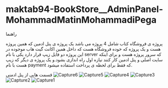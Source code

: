 ﻿# maktab94-BookStore__AdminPanel-MohammadMatinMohammadiPega


<mxfile host="app.diagrams.net" modified="2023-08-11T10:09:52.444Z" agent="Mozilla/5.0 (Windows NT 10.0; Win64; x64) AppleWebKit/537.36 (KHTML, like Gecko) Chrome/115.0.0.0 Safari/537.36" etag="MDWzvGWVjwh17ja8FeGU" version="21.6.8" type="device">
  <diagram name="Page-1" id="gbi0V9w1Lhj_91lpKxmx">
    <mxGraphModel dx="1850" dy="516" grid="1" gridSize="10" guides="1" tooltips="1" connect="1" arrows="1" fold="1" page="1" pageScale="1" pageWidth="850" pageHeight="1100" math="0" shadow="0">
      <root>
        <mxCell id="0" />
        <mxCell id="1" parent="0" />
        <mxCell id="_G5KZeUUDgGi-2znUC46-1" value="App" style="rounded=0;whiteSpace=wrap;html=1;" parent="1" vertex="1">
          <mxGeometry x="400" y="10" width="50" height="30" as="geometry" />
        </mxCell>
        <mxCell id="_G5KZeUUDgGi-2znUC46-2" value="" style="endArrow=classic;html=1;rounded=0;exitX=0.5;exitY=1;exitDx=0;exitDy=0;" parent="1" source="_G5KZeUUDgGi-2znUC46-1" target="_G5KZeUUDgGi-2znUC46-3" edge="1">
          <mxGeometry width="50" height="50" relative="1" as="geometry">
            <mxPoint x="400" y="170" as="sourcePoint" />
            <mxPoint x="425" y="80" as="targetPoint" />
          </mxGeometry>
        </mxCell>
        <mxCell id="_G5KZeUUDgGi-2znUC46-3" value="Routers" style="rounded=0;whiteSpace=wrap;html=1;" parent="1" vertex="1">
          <mxGeometry x="400" y="60" width="50" height="30" as="geometry" />
        </mxCell>
        <mxCell id="_G5KZeUUDgGi-2znUC46-4" value="Goods" style="rounded=0;whiteSpace=wrap;html=1;" parent="1" vertex="1">
          <mxGeometry x="240" y="170" width="60" height="30" as="geometry" />
        </mxCell>
        <mxCell id="_G5KZeUUDgGi-2znUC46-5" value="" style="endArrow=classic;html=1;rounded=0;entryX=0.5;entryY=0;entryDx=0;entryDy=0;exitX=0;exitY=1;exitDx=0;exitDy=0;" parent="1" source="_G5KZeUUDgGi-2znUC46-3" target="_G5KZeUUDgGi-2znUC46-4" edge="1">
          <mxGeometry width="50" height="50" relative="1" as="geometry">
            <mxPoint x="400" y="90" as="sourcePoint" />
            <mxPoint x="330" y="120" as="targetPoint" />
          </mxGeometry>
        </mxCell>
        <mxCell id="_G5KZeUUDgGi-2znUC46-6" value="Order" style="rounded=0;whiteSpace=wrap;html=1;" parent="1" vertex="1">
          <mxGeometry x="640" y="170" width="60" height="30" as="geometry" />
        </mxCell>
        <mxCell id="_G5KZeUUDgGi-2znUC46-7" value="" style="endArrow=classic;html=1;rounded=0;exitX=1;exitY=1;exitDx=0;exitDy=0;entryX=0.5;entryY=0;entryDx=0;entryDy=0;" parent="1" source="_G5KZeUUDgGi-2znUC46-3" target="_G5KZeUUDgGi-2znUC46-6" edge="1">
          <mxGeometry width="50" height="50" relative="1" as="geometry">
            <mxPoint x="280" y="170" as="sourcePoint" />
            <mxPoint x="330" y="120" as="targetPoint" />
            <Array as="points" />
          </mxGeometry>
        </mxCell>
        <mxCell id="_G5KZeUUDgGi-2znUC46-8" value="Price" style="rounded=0;whiteSpace=wrap;html=1;" parent="1" vertex="1">
          <mxGeometry x="395" y="170" width="60" height="30" as="geometry" />
        </mxCell>
        <mxCell id="_G5KZeUUDgGi-2znUC46-9" value="" style="endArrow=classic;html=1;rounded=0;entryX=-0.054;entryY=-0.083;entryDx=0;entryDy=0;entryPerimeter=0;exitX=1;exitY=1;exitDx=0;exitDy=0;" parent="1" source="_G5KZeUUDgGi-2znUC46-3" target="_G5KZeUUDgGi-2znUC46-10" edge="1">
          <mxGeometry width="50" height="50" relative="1" as="geometry">
            <mxPoint x="400" y="170" as="sourcePoint" />
            <mxPoint x="450" y="120" as="targetPoint" />
          </mxGeometry>
        </mxCell>
        <mxCell id="_G5KZeUUDgGi-2znUC46-10" value="Login" style="rounded=0;whiteSpace=wrap;html=1;" parent="1" vertex="1">
          <mxGeometry x="790" y="170" width="60" height="30" as="geometry" />
        </mxCell>
        <mxCell id="_G5KZeUUDgGi-2znUC46-11" value="" style="endArrow=classic;html=1;rounded=0;entryX=0.5;entryY=0;entryDx=0;entryDy=0;exitX=0.5;exitY=1;exitDx=0;exitDy=0;" parent="1" source="_G5KZeUUDgGi-2znUC46-3" target="_G5KZeUUDgGi-2znUC46-8" edge="1">
          <mxGeometry width="50" height="50" relative="1" as="geometry">
            <mxPoint x="460" y="100" as="sourcePoint" />
            <mxPoint x="527" y="136" as="targetPoint" />
          </mxGeometry>
        </mxCell>
        <mxCell id="_G5KZeUUDgGi-2znUC46-14" value="MainLayout" style="rounded=0;whiteSpace=wrap;html=1;" parent="1" vertex="1">
          <mxGeometry x="50" y="170" width="70" height="30" as="geometry" />
        </mxCell>
        <mxCell id="_G5KZeUUDgGi-2znUC46-15" value="" style="endArrow=classic;html=1;rounded=0;entryX=1;entryY=0;entryDx=0;entryDy=0;" parent="1" target="_G5KZeUUDgGi-2znUC46-14" edge="1">
          <mxGeometry width="50" height="50" relative="1" as="geometry">
            <mxPoint x="400" y="90" as="sourcePoint" />
            <mxPoint x="340" y="120" as="targetPoint" />
            <Array as="points" />
          </mxGeometry>
        </mxCell>
        <mxCell id="_G5KZeUUDgGi-2znUC46-16" value="Header" style="rounded=0;whiteSpace=wrap;html=1;" parent="1" vertex="1">
          <mxGeometry x="90" y="250" width="70" height="30" as="geometry" />
        </mxCell>
        <mxCell id="_G5KZeUUDgGi-2znUC46-17" value="" style="endArrow=classic;html=1;rounded=0;exitX=0.5;exitY=1;exitDx=0;exitDy=0;entryX=0.5;entryY=0;entryDx=0;entryDy=0;" parent="1" source="_G5KZeUUDgGi-2znUC46-14" target="_G5KZeUUDgGi-2znUC46-16" edge="1">
          <mxGeometry width="50" height="50" relative="1" as="geometry">
            <mxPoint x="190" y="260" as="sourcePoint" />
            <mxPoint x="240" y="210" as="targetPoint" />
          </mxGeometry>
        </mxCell>
        <mxCell id="_G5KZeUUDgGi-2znUC46-18" value="Sidebar" style="rounded=0;whiteSpace=wrap;html=1;" parent="1" vertex="1">
          <mxGeometry x="10" y="250" width="70" height="30" as="geometry" />
        </mxCell>
        <mxCell id="_G5KZeUUDgGi-2znUC46-19" value="" style="endArrow=classic;html=1;rounded=0;exitX=0.5;exitY=1;exitDx=0;exitDy=0;" parent="1" source="_G5KZeUUDgGi-2znUC46-14" target="_G5KZeUUDgGi-2znUC46-18" edge="1">
          <mxGeometry width="50" height="50" relative="1" as="geometry">
            <mxPoint x="170" y="210" as="sourcePoint" />
            <mxPoint x="205" y="250" as="targetPoint" />
            <Array as="points" />
          </mxGeometry>
        </mxCell>
        <mxCell id="_G5KZeUUDgGi-2znUC46-21" value="Table" style="rounded=0;whiteSpace=wrap;html=1;" parent="1" vertex="1">
          <mxGeometry x="200" y="240" width="60" height="30" as="geometry" />
        </mxCell>
        <mxCell id="_G5KZeUUDgGi-2znUC46-22" value="" style="endArrow=classic;html=1;rounded=0;exitX=0.5;exitY=1;exitDx=0;exitDy=0;entryX=0.5;entryY=0;entryDx=0;entryDy=0;" parent="1" source="_G5KZeUUDgGi-2znUC46-4" target="_G5KZeUUDgGi-2znUC46-21" edge="1">
          <mxGeometry width="50" height="50" relative="1" as="geometry">
            <mxPoint x="95" y="210" as="sourcePoint" />
            <mxPoint x="135" y="260" as="targetPoint" />
          </mxGeometry>
        </mxCell>
        <mxCell id="_G5KZeUUDgGi-2znUC46-23" value="Pagination" style="rounded=0;whiteSpace=wrap;html=1;" parent="1" vertex="1">
          <mxGeometry x="280" y="240" width="60" height="30" as="geometry" />
        </mxCell>
        <mxCell id="_G5KZeUUDgGi-2znUC46-24" value="" style="endArrow=classic;html=1;rounded=0;exitX=0.5;exitY=1;exitDx=0;exitDy=0;entryX=0.5;entryY=0;entryDx=0;entryDy=0;" parent="1" source="_G5KZeUUDgGi-2znUC46-4" target="_G5KZeUUDgGi-2znUC46-23" edge="1">
          <mxGeometry width="50" height="50" relative="1" as="geometry">
            <mxPoint x="320" y="210" as="sourcePoint" />
            <mxPoint x="250" y="250" as="targetPoint" />
          </mxGeometry>
        </mxCell>
        <mxCell id="_G5KZeUUDgGi-2znUC46-25" value="" style="endArrow=classic;html=1;rounded=0;exitX=0.5;exitY=1;exitDx=0;exitDy=0;entryX=0.5;entryY=0;entryDx=0;entryDy=0;" parent="1" edge="1">
          <mxGeometry width="50" height="50" relative="1" as="geometry">
            <mxPoint x="430" y="200" as="sourcePoint" />
            <mxPoint x="390" y="240" as="targetPoint" />
          </mxGeometry>
        </mxCell>
        <mxCell id="_G5KZeUUDgGi-2znUC46-26" value="Pagination" style="rounded=0;whiteSpace=wrap;html=1;" parent="1" vertex="1">
          <mxGeometry x="440" y="240" width="60" height="30" as="geometry" />
        </mxCell>
        <mxCell id="_G5KZeUUDgGi-2znUC46-27" value="" style="endArrow=classic;html=1;rounded=0;exitX=0.5;exitY=1;exitDx=0;exitDy=0;entryX=0.5;entryY=0;entryDx=0;entryDy=0;" parent="1" target="_G5KZeUUDgGi-2znUC46-26" edge="1">
          <mxGeometry width="50" height="50" relative="1" as="geometry">
            <mxPoint x="430" y="200" as="sourcePoint" />
            <mxPoint x="410" y="250" as="targetPoint" />
          </mxGeometry>
        </mxCell>
        <mxCell id="_G5KZeUUDgGi-2znUC46-28" value="Table" style="rounded=0;whiteSpace=wrap;html=1;" parent="1" vertex="1">
          <mxGeometry x="360" y="240" width="60" height="30" as="geometry" />
        </mxCell>
        <mxCell id="_G5KZeUUDgGi-2znUC46-29" value="" style="endArrow=classic;html=1;rounded=0;exitX=0.5;exitY=1;exitDx=0;exitDy=0;entryX=0.5;entryY=0;entryDx=0;entryDy=0;" parent="1" source="_G5KZeUUDgGi-2znUC46-6" target="_G5KZeUUDgGi-2znUC46-33" edge="1">
          <mxGeometry width="50" height="50" relative="1" as="geometry">
            <mxPoint x="590" y="200" as="sourcePoint" />
            <mxPoint x="550" y="240" as="targetPoint" />
            <Array as="points" />
          </mxGeometry>
        </mxCell>
        <mxCell id="_G5KZeUUDgGi-2znUC46-30" value="Pagination" style="rounded=0;whiteSpace=wrap;html=1;" parent="1" vertex="1">
          <mxGeometry x="740" y="240" width="60" height="30" as="geometry" />
        </mxCell>
        <mxCell id="_G5KZeUUDgGi-2znUC46-31" value="" style="endArrow=classic;html=1;rounded=0;exitX=0.5;exitY=1;exitDx=0;exitDy=0;entryX=0.5;entryY=0;entryDx=0;entryDy=0;" parent="1" source="_G5KZeUUDgGi-2znUC46-6" target="_G5KZeUUDgGi-2znUC46-30" edge="1">
          <mxGeometry width="50" height="50" relative="1" as="geometry">
            <mxPoint x="590" y="200" as="sourcePoint" />
            <mxPoint x="570" y="250" as="targetPoint" />
          </mxGeometry>
        </mxCell>
        <mxCell id="_G5KZeUUDgGi-2znUC46-33" value="Table" style="rounded=0;whiteSpace=wrap;html=1;" parent="1" vertex="1">
          <mxGeometry x="550" y="240" width="60" height="30" as="geometry" />
        </mxCell>
        <mxCell id="_G5KZeUUDgGi-2znUC46-35" value="Filter" style="rounded=0;whiteSpace=wrap;html=1;" parent="1" vertex="1">
          <mxGeometry x="640" y="240" width="60" height="30" as="geometry" />
        </mxCell>
        <mxCell id="_G5KZeUUDgGi-2znUC46-36" value="" style="endArrow=classic;html=1;rounded=0;entryX=0.5;entryY=0;entryDx=0;entryDy=0;" parent="1" target="_G5KZeUUDgGi-2znUC46-35" edge="1">
          <mxGeometry width="50" height="50" relative="1" as="geometry">
            <mxPoint x="669" y="200" as="sourcePoint" />
            <mxPoint x="676.2727272727273" y="240" as="targetPoint" />
          </mxGeometry>
        </mxCell>
        <mxCell id="_G5KZeUUDgGi-2znUC46-38" value="Row" style="rounded=0;whiteSpace=wrap;html=1;" parent="1" vertex="1">
          <mxGeometry x="550" y="310" width="60" height="30" as="geometry" />
        </mxCell>
        <mxCell id="_G5KZeUUDgGi-2znUC46-39" value="" style="endArrow=classic;html=1;rounded=0;exitX=0.5;exitY=1;exitDx=0;exitDy=0;entryX=0.5;entryY=0;entryDx=0;entryDy=0;" parent="1" source="_G5KZeUUDgGi-2znUC46-33" target="_G5KZeUUDgGi-2znUC46-38" edge="1">
          <mxGeometry width="50" height="50" relative="1" as="geometry">
            <mxPoint x="490" y="310" as="sourcePoint" />
            <mxPoint x="540" y="260" as="targetPoint" />
          </mxGeometry>
        </mxCell>
        <mxCell id="_G5KZeUUDgGi-2znUC46-40" value="Row" style="rounded=0;whiteSpace=wrap;html=1;" parent="1" vertex="1">
          <mxGeometry x="360" y="310" width="60" height="30" as="geometry" />
        </mxCell>
        <mxCell id="_G5KZeUUDgGi-2znUC46-41" value="" style="endArrow=classic;html=1;rounded=0;exitX=0.5;exitY=1;exitDx=0;exitDy=0;entryX=0.5;entryY=0;entryDx=0;entryDy=0;" parent="1" target="_G5KZeUUDgGi-2znUC46-40" edge="1">
          <mxGeometry width="50" height="50" relative="1" as="geometry">
            <mxPoint x="390" y="270" as="sourcePoint" />
            <mxPoint x="350" y="260" as="targetPoint" />
          </mxGeometry>
        </mxCell>
        <mxCell id="_G5KZeUUDgGi-2znUC46-42" value="Row" style="rounded=0;whiteSpace=wrap;html=1;" parent="1" vertex="1">
          <mxGeometry x="200" y="310" width="60" height="30" as="geometry" />
        </mxCell>
        <mxCell id="_G5KZeUUDgGi-2znUC46-43" value="" style="endArrow=classic;html=1;rounded=0;exitX=0.5;exitY=1;exitDx=0;exitDy=0;entryX=0.5;entryY=0;entryDx=0;entryDy=0;" parent="1" target="_G5KZeUUDgGi-2znUC46-42" edge="1">
          <mxGeometry width="50" height="50" relative="1" as="geometry">
            <mxPoint x="230" y="270" as="sourcePoint" />
            <mxPoint x="190" y="260" as="targetPoint" />
          </mxGeometry>
        </mxCell>
        <mxCell id="_G5KZeUUDgGi-2znUC46-44" value="" style="endArrow=classic;html=1;rounded=0;exitX=1;exitY=0.5;exitDx=0;exitDy=0;" parent="1" source="_G5KZeUUDgGi-2znUC46-1" target="_G5KZeUUDgGi-2znUC46-45" edge="1">
          <mxGeometry width="50" height="50" relative="1" as="geometry">
            <mxPoint x="470" y="30" as="sourcePoint" />
            <mxPoint x="510" y="380" as="targetPoint" />
            <Array as="points">
              <mxPoint x="510" y="25" />
            </Array>
          </mxGeometry>
        </mxCell>
        <mxCell id="_G5KZeUUDgGi-2znUC46-45" value="Modal" style="rounded=0;whiteSpace=wrap;html=1;" parent="1" vertex="1">
          <mxGeometry x="470" y="360" width="80" height="30" as="geometry" />
        </mxCell>
        <mxCell id="_G5KZeUUDgGi-2znUC46-47" value="App" style="rounded=0;whiteSpace=wrap;html=1;" parent="1" vertex="1">
          <mxGeometry x="-20" y="480" width="50" height="30" as="geometry" />
        </mxCell>
        <mxCell id="_G5KZeUUDgGi-2znUC46-48" value="HomePage" style="rounded=0;whiteSpace=wrap;html=1;" parent="1" vertex="1">
          <mxGeometry x="-220" y="560" width="60" height="30" as="geometry" />
        </mxCell>
        <mxCell id="_G5KZeUUDgGi-2znUC46-49" value="Products" style="rounded=0;whiteSpace=wrap;html=1;" parent="1" vertex="1">
          <mxGeometry x="-100" y="560" width="60" height="30" as="geometry" />
        </mxCell>
        <mxCell id="_G5KZeUUDgGi-2znUC46-50" value="ProductDetail" style="rounded=0;whiteSpace=wrap;html=1;" parent="1" vertex="1">
          <mxGeometry x="80" y="560" width="90" height="30" as="geometry" />
        </mxCell>
        <mxCell id="_G5KZeUUDgGi-2znUC46-51" value="Filter Product" style="rounded=0;whiteSpace=wrap;html=1;" parent="1" vertex="1">
          <mxGeometry x="270" y="560" width="60" height="30" as="geometry" />
        </mxCell>
        <mxCell id="_G5KZeUUDgGi-2znUC46-52" value="Contact" style="rounded=0;whiteSpace=wrap;html=1;" parent="1" vertex="1">
          <mxGeometry x="425" y="560" width="60" height="30" as="geometry" />
        </mxCell>
        <mxCell id="_G5KZeUUDgGi-2znUC46-53" value="About" style="rounded=0;whiteSpace=wrap;html=1;" parent="1" vertex="1">
          <mxGeometry x="570" y="560" width="60" height="30" as="geometry" />
        </mxCell>
        <mxCell id="_G5KZeUUDgGi-2znUC46-54" value="Main Layout" style="rounded=0;whiteSpace=wrap;html=1;" parent="1" vertex="1">
          <mxGeometry x="-410" y="560" width="60" height="30" as="geometry" />
        </mxCell>
        <mxCell id="_G5KZeUUDgGi-2znUC46-55" value="Not Found" style="rounded=0;whiteSpace=wrap;html=1;" parent="1" vertex="1">
          <mxGeometry x="-540" y="560" width="60" height="30" as="geometry" />
        </mxCell>
        <mxCell id="_G5KZeUUDgGi-2znUC46-56" value="" style="endArrow=classic;html=1;rounded=0;exitX=0.5;exitY=1;exitDx=0;exitDy=0;entryX=0.5;entryY=0;entryDx=0;entryDy=0;" parent="1" source="_G5KZeUUDgGi-2znUC46-47" target="_G5KZeUUDgGi-2znUC46-49" edge="1">
          <mxGeometry width="50" height="50" relative="1" as="geometry">
            <mxPoint x="50" y="560" as="sourcePoint" />
            <mxPoint x="100" y="510" as="targetPoint" />
            <Array as="points">
              <mxPoint x="-70" y="510" />
            </Array>
          </mxGeometry>
        </mxCell>
        <mxCell id="_G5KZeUUDgGi-2znUC46-57" value="" style="endArrow=classic;html=1;rounded=0;exitX=0.5;exitY=1;exitDx=0;exitDy=0;entryX=0.5;entryY=0;entryDx=0;entryDy=0;" parent="1" source="_G5KZeUUDgGi-2znUC46-47" target="_G5KZeUUDgGi-2znUC46-50" edge="1">
          <mxGeometry width="50" height="50" relative="1" as="geometry">
            <mxPoint x="40" y="560" as="sourcePoint" />
            <mxPoint x="90" y="510" as="targetPoint" />
            <Array as="points">
              <mxPoint x="125" y="510" />
            </Array>
          </mxGeometry>
        </mxCell>
        <mxCell id="_G5KZeUUDgGi-2znUC46-58" value="" style="endArrow=classic;html=1;rounded=0;entryX=0.5;entryY=0;entryDx=0;entryDy=0;" parent="1" target="_G5KZeUUDgGi-2znUC46-48" edge="1">
          <mxGeometry width="50" height="50" relative="1" as="geometry">
            <mxPoint y="510" as="sourcePoint" />
            <mxPoint x="90" y="510" as="targetPoint" />
            <Array as="points">
              <mxPoint x="-190" y="510" />
            </Array>
          </mxGeometry>
        </mxCell>
        <mxCell id="_G5KZeUUDgGi-2znUC46-59" value="" style="endArrow=classic;html=1;rounded=0;entryX=0.5;entryY=0;entryDx=0;entryDy=0;" parent="1" target="_G5KZeUUDgGi-2znUC46-51" edge="1">
          <mxGeometry width="50" height="50" relative="1" as="geometry">
            <mxPoint x="10" y="510" as="sourcePoint" />
            <mxPoint x="90" y="510" as="targetPoint" />
            <Array as="points">
              <mxPoint x="300" y="510" />
            </Array>
          </mxGeometry>
        </mxCell>
        <mxCell id="_G5KZeUUDgGi-2znUC46-60" value="" style="endArrow=classic;html=1;rounded=0;entryX=0.379;entryY=0.069;entryDx=0;entryDy=0;entryPerimeter=0;" parent="1" target="_G5KZeUUDgGi-2znUC46-54" edge="1">
          <mxGeometry width="50" height="50" relative="1" as="geometry">
            <mxPoint x="10" y="510" as="sourcePoint" />
            <mxPoint x="90" y="510" as="targetPoint" />
            <Array as="points">
              <mxPoint x="-387" y="510" />
            </Array>
          </mxGeometry>
        </mxCell>
        <mxCell id="_G5KZeUUDgGi-2znUC46-61" value="" style="endArrow=classic;html=1;rounded=0;entryX=0.5;entryY=0;entryDx=0;entryDy=0;" parent="1" target="_G5KZeUUDgGi-2znUC46-55" edge="1">
          <mxGeometry width="50" height="50" relative="1" as="geometry">
            <mxPoint y="510" as="sourcePoint" />
            <mxPoint x="-100" y="510" as="targetPoint" />
            <Array as="points">
              <mxPoint x="-510" y="510" />
            </Array>
          </mxGeometry>
        </mxCell>
        <mxCell id="_G5KZeUUDgGi-2znUC46-62" value="" style="endArrow=classic;html=1;rounded=0;entryX=0.5;entryY=0;entryDx=0;entryDy=0;" parent="1" target="_G5KZeUUDgGi-2znUC46-52" edge="1">
          <mxGeometry width="50" height="50" relative="1" as="geometry">
            <mxPoint x="10" y="510" as="sourcePoint" />
            <mxPoint x="-100" y="510" as="targetPoint" />
            <Array as="points">
              <mxPoint x="455" y="520" />
            </Array>
          </mxGeometry>
        </mxCell>
        <mxCell id="_G5KZeUUDgGi-2znUC46-63" value="" style="endArrow=classic;html=1;rounded=0;entryX=0.5;entryY=0;entryDx=0;entryDy=0;" parent="1" target="_G5KZeUUDgGi-2znUC46-53" edge="1">
          <mxGeometry width="50" height="50" relative="1" as="geometry">
            <mxPoint y="510" as="sourcePoint" />
            <mxPoint x="260" y="510" as="targetPoint" />
            <Array as="points">
              <mxPoint x="600" y="520" />
            </Array>
          </mxGeometry>
        </mxCell>
        <mxCell id="_G5KZeUUDgGi-2znUC46-64" value="Header" style="rounded=0;whiteSpace=wrap;html=1;" parent="1" vertex="1">
          <mxGeometry x="-485" y="690" width="60" height="30" as="geometry" />
        </mxCell>
        <mxCell id="_G5KZeUUDgGi-2znUC46-65" value="" style="endArrow=classic;html=1;rounded=0;exitX=0.5;exitY=1;exitDx=0;exitDy=0;entryX=0.5;entryY=0;entryDx=0;entryDy=0;" parent="1" source="_G5KZeUUDgGi-2znUC46-54" target="_G5KZeUUDgGi-2znUC46-64" edge="1">
          <mxGeometry width="50" height="50" relative="1" as="geometry">
            <mxPoint x="-370" y="720" as="sourcePoint" />
            <mxPoint x="-320" y="670" as="targetPoint" />
            <Array as="points">
              <mxPoint x="-455" y="590" />
            </Array>
          </mxGeometry>
        </mxCell>
        <mxCell id="_G5KZeUUDgGi-2znUC46-66" value="Content" style="rounded=0;whiteSpace=wrap;html=1;" parent="1" vertex="1">
          <mxGeometry x="-540" y="630" width="60" height="30" as="geometry" />
        </mxCell>
        <mxCell id="_G5KZeUUDgGi-2znUC46-67" value="" style="endArrow=classic;html=1;rounded=0;exitX=0.5;exitY=1;exitDx=0;exitDy=0;" parent="1" source="_G5KZeUUDgGi-2znUC46-55" target="_G5KZeUUDgGi-2znUC46-66" edge="1">
          <mxGeometry width="50" height="50" relative="1" as="geometry">
            <mxPoint x="-370" y="720" as="sourcePoint" />
            <mxPoint x="-320" y="670" as="targetPoint" />
          </mxGeometry>
        </mxCell>
        <mxCell id="_G5KZeUUDgGi-2znUC46-69" value="Navbar" style="rounded=0;whiteSpace=wrap;html=1;" parent="1" vertex="1">
          <mxGeometry x="-410" y="690" width="60" height="30" as="geometry" />
        </mxCell>
        <mxCell id="_G5KZeUUDgGi-2znUC46-70" value="" style="endArrow=classic;html=1;rounded=0;entryX=0.5;entryY=0;entryDx=0;entryDy=0;" parent="1" target="_G5KZeUUDgGi-2znUC46-69" edge="1">
          <mxGeometry width="50" height="50" relative="1" as="geometry">
            <mxPoint x="-380" y="590" as="sourcePoint" />
            <mxPoint x="-320" y="670" as="targetPoint" />
          </mxGeometry>
        </mxCell>
        <mxCell id="_G5KZeUUDgGi-2znUC46-71" value="Carousel" style="rounded=0;whiteSpace=wrap;html=1;" parent="1" vertex="1">
          <mxGeometry x="-300" y="800" width="60" height="30" as="geometry" />
        </mxCell>
        <mxCell id="_G5KZeUUDgGi-2znUC46-72" value="" style="endArrow=classic;html=1;rounded=0;entryX=0.5;entryY=0;entryDx=0;entryDy=0;exitX=0;exitY=1;exitDx=0;exitDy=0;" parent="1" source="_G5KZeUUDgGi-2znUC46-48" target="_G5KZeUUDgGi-2znUC46-71" edge="1">
          <mxGeometry width="50" height="50" relative="1" as="geometry">
            <mxPoint x="-249.13043478260875" y="690" as="sourcePoint" />
            <mxPoint x="-320" y="670" as="targetPoint" />
            <Array as="points">
              <mxPoint x="-220" y="760" />
              <mxPoint x="-270" y="760" />
            </Array>
          </mxGeometry>
        </mxCell>
        <mxCell id="_G5KZeUUDgGi-2znUC46-73" value="Carousel Item" style="rounded=0;whiteSpace=wrap;html=1;" parent="1" vertex="1">
          <mxGeometry x="-300" y="860" width="60" height="30" as="geometry" />
        </mxCell>
        <mxCell id="_G5KZeUUDgGi-2znUC46-74" value="" style="endArrow=classic;html=1;rounded=0;exitX=0.5;exitY=1;exitDx=0;exitDy=0;entryX=0.5;entryY=0;entryDx=0;entryDy=0;" parent="1" source="_G5KZeUUDgGi-2znUC46-71" target="_G5KZeUUDgGi-2znUC46-73" edge="1">
          <mxGeometry width="50" height="50" relative="1" as="geometry">
            <mxPoint x="-370" y="720" as="sourcePoint" />
            <mxPoint x="-320" y="670" as="targetPoint" />
          </mxGeometry>
        </mxCell>
        <mxCell id="_G5KZeUUDgGi-2znUC46-75" value="DropDown" style="rounded=0;whiteSpace=wrap;html=1;" parent="1" vertex="1">
          <mxGeometry x="-410" y="760" width="60" height="30" as="geometry" />
        </mxCell>
        <mxCell id="_G5KZeUUDgGi-2znUC46-76" value="" style="endArrow=classic;html=1;rounded=0;exitX=0.5;exitY=1;exitDx=0;exitDy=0;entryX=0.5;entryY=0;entryDx=0;entryDy=0;" parent="1" source="_G5KZeUUDgGi-2znUC46-69" target="_G5KZeUUDgGi-2znUC46-75" edge="1">
          <mxGeometry width="50" height="50" relative="1" as="geometry">
            <mxPoint x="-370" y="720" as="sourcePoint" />
            <mxPoint x="-320" y="670" as="targetPoint" />
          </mxGeometry>
        </mxCell>
        <mxCell id="_G5KZeUUDgGi-2znUC46-77" value="Most Popular" style="rounded=0;whiteSpace=wrap;html=1;" parent="1" vertex="1">
          <mxGeometry x="-220" y="800" width="60" height="30" as="geometry" />
        </mxCell>
        <mxCell id="_G5KZeUUDgGi-2znUC46-78" value="Items" style="rounded=0;whiteSpace=wrap;html=1;" parent="1" vertex="1">
          <mxGeometry x="-220" y="860" width="60" height="30" as="geometry" />
        </mxCell>
        <mxCell id="_G5KZeUUDgGi-2znUC46-79" value="" style="endArrow=classic;html=1;rounded=0;exitX=0.5;exitY=1;exitDx=0;exitDy=0;entryX=0.5;entryY=0;entryDx=0;entryDy=0;" parent="1" source="_G5KZeUUDgGi-2znUC46-48" target="_G5KZeUUDgGi-2znUC46-77" edge="1">
          <mxGeometry width="50" height="50" relative="1" as="geometry">
            <mxPoint x="-200" y="720" as="sourcePoint" />
            <mxPoint x="-150" y="670" as="targetPoint" />
          </mxGeometry>
        </mxCell>
        <mxCell id="_G5KZeUUDgGi-2znUC46-80" value="" style="endArrow=classic;html=1;rounded=0;exitX=0.5;exitY=1;exitDx=0;exitDy=0;entryX=0.5;entryY=0;entryDx=0;entryDy=0;" parent="1" source="_G5KZeUUDgGi-2znUC46-77" target="_G5KZeUUDgGi-2znUC46-78" edge="1">
          <mxGeometry width="50" height="50" relative="1" as="geometry">
            <mxPoint x="-200" y="720" as="sourcePoint" />
            <mxPoint x="-150" y="670" as="targetPoint" />
          </mxGeometry>
        </mxCell>
        <mxCell id="_G5KZeUUDgGi-2znUC46-83" value="Footer" style="rounded=0;whiteSpace=wrap;html=1;" parent="1" vertex="1">
          <mxGeometry x="-330" y="690" width="60" height="30" as="geometry" />
        </mxCell>
        <mxCell id="_G5KZeUUDgGi-2znUC46-84" value="" style="endArrow=classic;html=1;rounded=0;exitX=1;exitY=1;exitDx=0;exitDy=0;entryX=0.5;entryY=0;entryDx=0;entryDy=0;" parent="1" source="_G5KZeUUDgGi-2znUC46-54" target="_G5KZeUUDgGi-2znUC46-83" edge="1">
          <mxGeometry width="50" height="50" relative="1" as="geometry">
            <mxPoint x="-200" y="720" as="sourcePoint" />
            <mxPoint x="-150" y="670" as="targetPoint" />
            <Array as="points">
              <mxPoint x="-300" y="590" />
            </Array>
          </mxGeometry>
        </mxCell>
        <mxCell id="_G5KZeUUDgGi-2znUC46-85" value="" style="endArrow=classic;html=1;rounded=0;exitX=1;exitY=1;exitDx=0;exitDy=0;" parent="1" source="_G5KZeUUDgGi-2znUC46-48" edge="1">
          <mxGeometry width="50" height="50" relative="1" as="geometry">
            <mxPoint x="-200" y="720" as="sourcePoint" />
            <mxPoint x="-110" y="800" as="targetPoint" />
            <Array as="points">
              <mxPoint x="-160" y="760" />
              <mxPoint x="-110" y="760" />
            </Array>
          </mxGeometry>
        </mxCell>
        <mxCell id="_G5KZeUUDgGi-2znUC46-86" value="New Books" style="rounded=0;whiteSpace=wrap;html=1;" parent="1" vertex="1">
          <mxGeometry x="-140" y="800" width="60" height="30" as="geometry" />
        </mxCell>
        <mxCell id="_G5KZeUUDgGi-2znUC46-87" value="Items" style="rounded=0;whiteSpace=wrap;html=1;" parent="1" vertex="1">
          <mxGeometry x="-140" y="860" width="60" height="30" as="geometry" />
        </mxCell>
        <mxCell id="_G5KZeUUDgGi-2znUC46-88" value="" style="endArrow=classic;html=1;rounded=0;exitX=0.5;exitY=1;exitDx=0;exitDy=0;entryX=0.5;entryY=0;entryDx=0;entryDy=0;" parent="1" source="_G5KZeUUDgGi-2znUC46-86" target="_G5KZeUUDgGi-2znUC46-87" edge="1">
          <mxGeometry width="50" height="50" relative="1" as="geometry">
            <mxPoint x="-180" y="840" as="sourcePoint" />
            <mxPoint x="-180" y="870" as="targetPoint" />
          </mxGeometry>
        </mxCell>
        <mxCell id="_G5KZeUUDgGi-2znUC46-89" value="Product List" style="rounded=0;whiteSpace=wrap;html=1;" parent="1" vertex="1">
          <mxGeometry x="-100" y="610" width="60" height="30" as="geometry" />
        </mxCell>
        <mxCell id="_G5KZeUUDgGi-2znUC46-90" value="Product Item" style="rounded=0;whiteSpace=wrap;html=1;" parent="1" vertex="1">
          <mxGeometry x="-100" y="660" width="60" height="30" as="geometry" />
        </mxCell>
        <mxCell id="_G5KZeUUDgGi-2znUC46-91" value="Form" style="rounded=0;whiteSpace=wrap;html=1;" parent="1" vertex="1">
          <mxGeometry x="425" y="610" width="60" height="30" as="geometry" />
        </mxCell>
        <mxCell id="_G5KZeUUDgGi-2znUC46-92" value="" style="endArrow=classic;html=1;rounded=0;exitX=0.5;exitY=1;exitDx=0;exitDy=0;" parent="1" source="_G5KZeUUDgGi-2znUC46-52" target="_G5KZeUUDgGi-2znUC46-91" edge="1">
          <mxGeometry width="50" height="50" relative="1" as="geometry">
            <mxPoint x="460" y="720" as="sourcePoint" />
            <mxPoint x="510" y="670" as="targetPoint" />
          </mxGeometry>
        </mxCell>
        <mxCell id="_G5KZeUUDgGi-2znUC46-93" value="Content" style="rounded=0;whiteSpace=wrap;html=1;" parent="1" vertex="1">
          <mxGeometry x="570" y="610" width="60" height="30" as="geometry" />
        </mxCell>
        <mxCell id="_G5KZeUUDgGi-2znUC46-94" value="" style="endArrow=classic;html=1;rounded=0;exitX=0.5;exitY=1;exitDx=0;exitDy=0;entryX=0.5;entryY=0;entryDx=0;entryDy=0;" parent="1" source="_G5KZeUUDgGi-2znUC46-53" target="_G5KZeUUDgGi-2znUC46-93" edge="1">
          <mxGeometry width="50" height="50" relative="1" as="geometry">
            <mxPoint x="460" y="720" as="sourcePoint" />
            <mxPoint x="510" y="670" as="targetPoint" />
          </mxGeometry>
        </mxCell>
        <mxCell id="_G5KZeUUDgGi-2znUC46-95" value="Sidebar Filter" style="rounded=0;whiteSpace=wrap;html=1;" parent="1" vertex="1">
          <mxGeometry x="340" y="610" width="60" height="30" as="geometry" />
        </mxCell>
        <mxCell id="_G5KZeUUDgGi-2znUC46-96" value="" style="endArrow=classic;html=1;rounded=0;exitX=1;exitY=1;exitDx=0;exitDy=0;entryX=0.5;entryY=0;entryDx=0;entryDy=0;" parent="1" source="_G5KZeUUDgGi-2znUC46-51" target="_G5KZeUUDgGi-2znUC46-95" edge="1">
          <mxGeometry width="50" height="50" relative="1" as="geometry">
            <mxPoint x="200" y="720" as="sourcePoint" />
            <mxPoint x="250" y="670" as="targetPoint" />
            <Array as="points">
              <mxPoint x="370" y="590" />
            </Array>
          </mxGeometry>
        </mxCell>
        <mxCell id="_G5KZeUUDgGi-2znUC46-97" value="Filter Item" style="rounded=0;whiteSpace=wrap;html=1;" parent="1" vertex="1">
          <mxGeometry x="340" y="670" width="60" height="30" as="geometry" />
        </mxCell>
        <mxCell id="_G5KZeUUDgGi-2znUC46-98" value="" style="endArrow=classic;html=1;rounded=0;exitX=0.5;exitY=1;exitDx=0;exitDy=0;entryX=0.5;entryY=0;entryDx=0;entryDy=0;" parent="1" source="_G5KZeUUDgGi-2znUC46-95" target="_G5KZeUUDgGi-2znUC46-97" edge="1">
          <mxGeometry width="50" height="50" relative="1" as="geometry">
            <mxPoint x="200" y="720" as="sourcePoint" />
            <mxPoint x="250" y="670" as="targetPoint" />
          </mxGeometry>
        </mxCell>
        <mxCell id="_G5KZeUUDgGi-2znUC46-99" value="Searchbar" style="rounded=0;whiteSpace=wrap;html=1;" parent="1" vertex="1">
          <mxGeometry x="270" y="610" width="60" height="30" as="geometry" />
        </mxCell>
        <mxCell id="_G5KZeUUDgGi-2znUC46-100" value="" style="endArrow=classic;html=1;rounded=0;exitX=0.5;exitY=1;exitDx=0;exitDy=0;" parent="1" source="_G5KZeUUDgGi-2znUC46-51" target="_G5KZeUUDgGi-2znUC46-99" edge="1">
          <mxGeometry width="50" height="50" relative="1" as="geometry">
            <mxPoint x="200" y="720" as="sourcePoint" />
            <mxPoint x="250" y="670" as="targetPoint" />
          </mxGeometry>
        </mxCell>
        <mxCell id="_G5KZeUUDgGi-2znUC46-101" value="Products" style="rounded=0;whiteSpace=wrap;html=1;" parent="1" vertex="1">
          <mxGeometry x="190" y="610" width="60" height="30" as="geometry" />
        </mxCell>
        <mxCell id="_G5KZeUUDgGi-2znUC46-102" value="Itmes" style="rounded=0;whiteSpace=wrap;html=1;" parent="1" vertex="1">
          <mxGeometry x="190" y="670" width="60" height="30" as="geometry" />
        </mxCell>
        <mxCell id="_G5KZeUUDgGi-2znUC46-103" value="" style="endArrow=classic;html=1;rounded=0;exitX=0.5;exitY=1;exitDx=0;exitDy=0;" parent="1" source="_G5KZeUUDgGi-2znUC46-101" target="_G5KZeUUDgGi-2znUC46-102" edge="1">
          <mxGeometry width="50" height="50" relative="1" as="geometry">
            <mxPoint x="200" y="720" as="sourcePoint" />
            <mxPoint x="250" y="670" as="targetPoint" />
          </mxGeometry>
        </mxCell>
        <mxCell id="_G5KZeUUDgGi-2znUC46-104" value="" style="endArrow=classic;html=1;rounded=0;exitX=0.5;exitY=1;exitDx=0;exitDy=0;entryX=0.5;entryY=0;entryDx=0;entryDy=0;" parent="1" source="_G5KZeUUDgGi-2znUC46-49" target="_G5KZeUUDgGi-2znUC46-89" edge="1">
          <mxGeometry width="50" height="50" relative="1" as="geometry">
            <mxPoint x="100" y="740" as="sourcePoint" />
            <mxPoint x="150" y="690" as="targetPoint" />
          </mxGeometry>
        </mxCell>
        <mxCell id="_G5KZeUUDgGi-2znUC46-105" value="" style="endArrow=classic;html=1;rounded=0;exitX=0.5;exitY=1;exitDx=0;exitDy=0;" parent="1" source="_G5KZeUUDgGi-2znUC46-89" target="_G5KZeUUDgGi-2znUC46-90" edge="1">
          <mxGeometry width="50" height="50" relative="1" as="geometry">
            <mxPoint x="100" y="740" as="sourcePoint" />
            <mxPoint x="150" y="690" as="targetPoint" />
          </mxGeometry>
        </mxCell>
        <mxCell id="_G5KZeUUDgGi-2znUC46-107" value="Images" style="rounded=0;whiteSpace=wrap;html=1;" parent="1" vertex="1">
          <mxGeometry x="10" y="610" width="60" height="30" as="geometry" />
        </mxCell>
        <mxCell id="_G5KZeUUDgGi-2znUC46-108" value="Image" style="rounded=0;whiteSpace=wrap;html=1;" parent="1" vertex="1">
          <mxGeometry x="10" y="660" width="60" height="30" as="geometry" />
        </mxCell>
        <mxCell id="_G5KZeUUDgGi-2znUC46-109" value="" style="endArrow=classic;html=1;rounded=0;exitX=0;exitY=1;exitDx=0;exitDy=0;entryX=0.5;entryY=0;entryDx=0;entryDy=0;" parent="1" source="_G5KZeUUDgGi-2znUC46-50" target="_G5KZeUUDgGi-2znUC46-107" edge="1">
          <mxGeometry width="50" height="50" relative="1" as="geometry">
            <mxPoint x="100" y="670" as="sourcePoint" />
            <mxPoint x="150" y="620" as="targetPoint" />
            <Array as="points">
              <mxPoint x="40" y="590" />
            </Array>
          </mxGeometry>
        </mxCell>
        <mxCell id="_G5KZeUUDgGi-2znUC46-110" value="" style="endArrow=classic;html=1;rounded=0;exitX=0.5;exitY=1;exitDx=0;exitDy=0;entryX=0.5;entryY=0;entryDx=0;entryDy=0;" parent="1" source="_G5KZeUUDgGi-2znUC46-107" target="_G5KZeUUDgGi-2znUC46-108" edge="1">
          <mxGeometry width="50" height="50" relative="1" as="geometry">
            <mxPoint x="100" y="670" as="sourcePoint" />
            <mxPoint x="150" y="620" as="targetPoint" />
          </mxGeometry>
        </mxCell>
        <mxCell id="_G5KZeUUDgGi-2znUC46-111" value="Details" style="rounded=0;whiteSpace=wrap;html=1;" parent="1" vertex="1">
          <mxGeometry x="100" y="620" width="60" height="30" as="geometry" />
        </mxCell>
        <mxCell id="_G5KZeUUDgGi-2znUC46-112" value="" style="endArrow=classic;html=1;rounded=0;exitX=0.5;exitY=1;exitDx=0;exitDy=0;entryX=0.422;entryY=0.025;entryDx=0;entryDy=0;entryPerimeter=0;" parent="1" source="_G5KZeUUDgGi-2znUC46-50" target="_G5KZeUUDgGi-2znUC46-111" edge="1">
          <mxGeometry width="50" height="50" relative="1" as="geometry">
            <mxPoint x="100" y="670" as="sourcePoint" />
            <mxPoint x="150" y="620" as="targetPoint" />
          </mxGeometry>
        </mxCell>
        <mxCell id="_G5KZeUUDgGi-2znUC46-114" value="Shopping Card" style="rounded=0;whiteSpace=wrap;html=1;" parent="1" vertex="1">
          <mxGeometry x="-660" y="560" width="60" height="30" as="geometry" />
        </mxCell>
        <mxCell id="_G5KZeUUDgGi-2znUC46-115" value="" style="endArrow=classic;html=1;rounded=0;entryX=0.5;entryY=0;entryDx=0;entryDy=0;" parent="1" target="_G5KZeUUDgGi-2znUC46-114" edge="1">
          <mxGeometry width="50" height="50" relative="1" as="geometry">
            <mxPoint x="-20" y="510" as="sourcePoint" />
            <mxPoint x="-530" y="620" as="targetPoint" />
            <Array as="points">
              <mxPoint x="-630" y="510" />
            </Array>
          </mxGeometry>
        </mxCell>
        <mxCell id="_G5KZeUUDgGi-2znUC46-117" value="Details Table" style="rounded=0;whiteSpace=wrap;html=1;" parent="1" vertex="1">
          <mxGeometry x="-660" y="630" width="60" height="30" as="geometry" />
        </mxCell>
        <mxCell id="_G5KZeUUDgGi-2znUC46-118" value="Row" style="rounded=0;whiteSpace=wrap;html=1;" parent="1" vertex="1">
          <mxGeometry x="-660" y="690" width="60" height="30" as="geometry" />
        </mxCell>
        <mxCell id="_G5KZeUUDgGi-2znUC46-119" value="" style="endArrow=classic;html=1;rounded=0;exitX=0.5;exitY=1;exitDx=0;exitDy=0;entryX=0.5;entryY=0;entryDx=0;entryDy=0;" parent="1" source="_G5KZeUUDgGi-2znUC46-114" target="_G5KZeUUDgGi-2znUC46-117" edge="1">
          <mxGeometry width="50" height="50" relative="1" as="geometry">
            <mxPoint x="-450" y="670" as="sourcePoint" />
            <mxPoint x="-400" y="620" as="targetPoint" />
          </mxGeometry>
        </mxCell>
        <mxCell id="_G5KZeUUDgGi-2znUC46-120" value="" style="endArrow=classic;html=1;rounded=0;exitX=0.5;exitY=1;exitDx=0;exitDy=0;" parent="1" source="_G5KZeUUDgGi-2znUC46-117" target="_G5KZeUUDgGi-2znUC46-118" edge="1">
          <mxGeometry width="50" height="50" relative="1" as="geometry">
            <mxPoint x="-450" y="670" as="sourcePoint" />
            <mxPoint x="-400" y="620" as="targetPoint" />
          </mxGeometry>
        </mxCell>
        <mxCell id="_G5KZeUUDgGi-2znUC46-121" value="" style="endArrow=classic;html=1;rounded=0;exitX=0;exitY=1;exitDx=0;exitDy=0;entryX=0.5;entryY=0;entryDx=0;entryDy=0;" parent="1" source="_G5KZeUUDgGi-2znUC46-51" target="_G5KZeUUDgGi-2znUC46-101" edge="1">
          <mxGeometry width="50" height="50" relative="1" as="geometry">
            <mxPoint x="130" y="640" as="sourcePoint" />
            <mxPoint x="180" y="590" as="targetPoint" />
            <Array as="points">
              <mxPoint x="220" y="590" />
            </Array>
          </mxGeometry>
        </mxCell>
        <mxCell id="32glYAmV0bFSGGbS-b6a-2" value="Not Found" style="rounded=0;whiteSpace=wrap;html=1;" vertex="1" parent="1">
          <mxGeometry x="-100" y="170" width="70" height="30" as="geometry" />
        </mxCell>
        <mxCell id="32glYAmV0bFSGGbS-b6a-3" value="" style="endArrow=classic;html=1;rounded=0;entryX=0.5;entryY=0;entryDx=0;entryDy=0;exitX=0;exitY=1;exitDx=0;exitDy=0;" edge="1" parent="1" source="_G5KZeUUDgGi-2znUC46-3" target="32glYAmV0bFSGGbS-b6a-2">
          <mxGeometry width="50" height="50" relative="1" as="geometry">
            <mxPoint x="410" y="100" as="sourcePoint" />
            <mxPoint x="130" y="180" as="targetPoint" />
            <Array as="points" />
          </mxGeometry>
        </mxCell>
        <mxCell id="32glYAmV0bFSGGbS-b6a-4" value="Modal" style="rounded=0;whiteSpace=wrap;html=1;" vertex="1" parent="1">
          <mxGeometry x="-35" y="790" width="80" height="30" as="geometry" />
        </mxCell>
        <mxCell id="32glYAmV0bFSGGbS-b6a-6" value="" style="endArrow=classic;html=1;rounded=0;entryX=0.438;entryY=0;entryDx=0;entryDy=0;entryPerimeter=0;" edge="1" parent="1" target="32glYAmV0bFSGGbS-b6a-4">
          <mxGeometry width="50" height="50" relative="1" as="geometry">
            <mxPoint y="510" as="sourcePoint" />
            <mxPoint x="-100" y="810" as="targetPoint" />
            <Array as="points">
              <mxPoint y="730" />
              <mxPoint y="770" />
            </Array>
          </mxGeometry>
        </mxCell>
      </root>
    </mxGraphModel>
  </diagram>
</mxfile>


راهنما

پروژه ی فروشگاه کتاب شامل 4 پروژه می باشد یک پروژه ی پنل ادمین که همین پروژه هست و یک پروژه که خوده فروشگاه هست که داخل همین اکانت گیت هاب موجوده در این پروژه دو فایل زیپ قرار دارد یکی با نام server که سرور پروژه هست و برای اینکه سایت اصلی و پنل ادمین کار کنند نیازه اول راه اندازی بشود.و یک پروژه ی دیگر که زیپ هست با نام payment که فقط برای لحظه ی پرداخت استفاده میشود.

قسمت هایی از پنل ادمنی
![Capture6](https://github.com/Matinmmp/BookStore__AdminPanel/assets/127874061/efa68eee-55db-41f4-b7ab-7476a181988f)
![Capture5](https://github.com/Matinmmp/BookStore__AdminPanel/assets/127874061/616143bc-3a2b-4525-a0c0-a4fab4cfae99)
![Capture4](https://github.com/Matinmmp/BookStore__AdminPanel/assets/127874061/1690b76f-3c9a-480f-9de1-0bdd82d6bc8e)
![Capture3](https://github.com/Matinmmp/BookStore__AdminPanel/assets/127874061/fb0f3c5a-b65b-456d-b7d5-9b0b9bf0a14d)
![Capture2](https://github.com/Matinmmp/BookStore__AdminPanel/assets/127874061/14f1bc7d-21e5-4337-bf49-3e971a0f637a)
![Capture1](https://github.com/Matinmmp/BookStore__AdminPanel/assets/127874061/f0e127d8-7b1f-4dce-9b19-79d25465342a)
